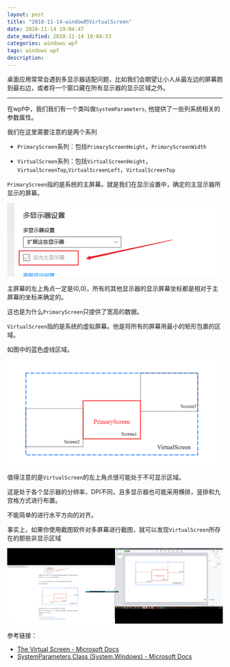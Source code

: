 ```yaml
---
layout: post
title: "2018-11-14-window的VirtualScreen"
date: 2018-11-14 19:04:47
date_modified: 2018-11-14 19:04:53
categories: windows wpf
tags: windows wpf
description: 
---
```


桌面应用常常会遇到多显示器适配问题，比如我们会期望让小人从最左边的屏幕跑到最右边，或者将一个窗口藏在所有显示器的显示区域之外。

-----

在wpf中，我们我们有一个类叫做`SystemParameters`, 他提供了一些列系统相关的参数属性。

我们在这里需要注意的是两个系列

- `PrimaryScreen`系列：包括`PrimaryScreenHeight`，`PrimaryScreenWidth`

- `VirtualScreen`系列：包括`VirtualScreenHeight`，`VirtualScreenTop`,`VirtualScreenLeft`，`VirtualScreenTop`


`PrimaryScreen`指的是系统的主屏幕。就是我们在显示设置中，确定的主显示器所显示的屏幕。

![1542194346185](../media/1542194346185.png)

主屏幕的左上角点一定是(0,0)，所有的其他显示器的显示屏幕坐标都是相对于主屏幕的坐标来确定的。

这也是为什么`PrimaryScreen`只提供了宽高的数据。



`VirtualScreen`指的是系统的虚拟屏幕。他是将所有的屏幕用最小的矩形包裹的区域。

如图中的蓝色虚线区域。

![1542194846506](../media/1542194846506.png)

值得注意的是`VirtualScreen`的左上角点很可能处于不可显示区域。

这是处于各个显示器的分辨率，DPI不同，且多显示器也可能采用横排，竖排和九宫格方式进行布置。

不能简单的进行水平方向的对齐。

事实上，如果你使用截图软件对多屏幕进行截图，就可以发现`VirtualScreen`所存在的那些非显示区域

![1542195163592](../media/1542195163592.png)

参考链接：

- [The Virtual Screen - Microsoft Docs](https://docs.microsoft.com/en-us/windows/desktop/gdi/the-virtual-screen)
- [SystemParameters Class (System.Windows) - Microsoft Docs](https://docs.microsoft.com/zh-cn/dotnet/api/system.windows.systemparameters?redirectedfrom=MSDN&view=netframework-4.7.2)





